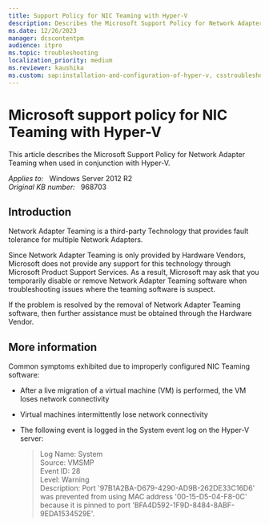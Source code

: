 ```yaml
---
title: Support Policy for NIC Teaming with Hyper-V
description: Describes the Microsoft Support Policy for Network Adapter Teaming when used in conjunction with Hyper-V.
ms.date: 12/26/2023
manager: dcscontentpm
audience: itpro
ms.topic: troubleshooting
localization_priority: medium
ms.reviewer: kaushika
ms.custom: sap:installation-and-configuration-of-hyper-v, csstroubleshoot
---
```

# Microsoft support policy for NIC Teaming with Hyper-V

This article describes the Microsoft Support Policy for Network Adapter Teaming when used in conjunction with Hyper-V.

_Applies to:_ &nbsp; Windows Server 2012 R2  
_Original KB number:_ &nbsp; 968703

## Introduction

Network Adapter Teaming is a third-party Technology that provides fault tolerance for multiple Network Adapters.

Since Network Adapter Teaming is only provided by Hardware Vendors, Microsoft does not provide any support for this technology through Microsoft Product Support Services. As a result, Microsoft may ask that you temporarily disable or remove Network Adapter Teaming software when troubleshooting issues where the teaming software is suspect.

If the problem is resolved by the removal of Network Adapter Teaming software, then further assistance must be obtained through the Hardware Vendor.

## More information

Common symptoms exhibited due to improperly configured NIC Teaming software:

- After a live migration of a virtual machine (VM) is performed, the VM loses network connectivity

- Virtual machines intermittently lose network connectivity

- The following event is logged in the System event log on the Hyper-V server:

    > Log Name: System  
    Source: VMSMP  
    Event ID: 28  
    Level: Warning  
    Description: Port '97B1A2BA-D679-4290-AD9B-262DE33C16D6' was prevented from using MAC address '00-15-D5-04-F8-0C' because it is pinned to port 'BFA4D592-1F9D-8484-8ABF-9EDA1534529E'.
